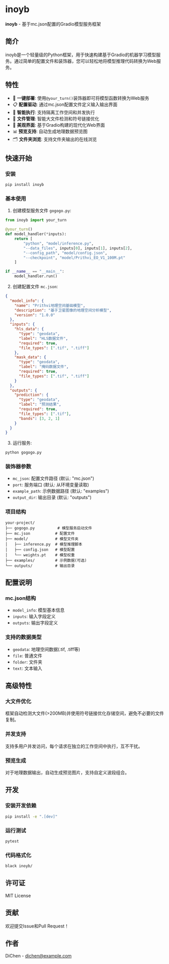# inoyb

**inoyb** - 基于mc.json配置的Gradio模型服务框架

## 简介

inoyb是一个轻量级的Python框架，用于快速构建基于Gradio的机器学习模型服务。通过简单的配置文件和装饰器，您可以轻松地将模型推理代码转换为Web服务。

## 特性

- 🚀 **一键部署**: 使用`@your_turn()`装饰器即可将模型函数转换为Web服务
- 📋 **配置驱动**: 通过mc.json配置文件定义输入输出界面
- 🔧 **智能执行**: 支持隔离工作空间和并发执行
- 📁 **文件管理**: 智能大文件检测和符号链接优化
- 🎨 **美观界面**: 基于Gradio构建的现代化Web界面
- 📊 **预览支持**: 自动生成地理数据预览图
- 🗂️ **文件夹浏览**: 支持文件夹输出的在线浏览

## 快速开始

### 安装

```bash
pip install inoyb
```

### 基本使用

1. 创建模型服务文件 `gogogo.py`:

```python
from inoyb import your_turn

@your_turn()
def model_handler(*inputs):
    return [
        "python", "model/inference.py",
        "--data_files", inputs[0], inputs[1], inputs[2],
        "--config_path", "model/config.json",
        "--checkpoint", "model/Prithvi_EO_V1_100M.pt"
    ]

if __name__ == "__main__":
    model_handler.run()
```

2. 创建配置文件 `mc.json`:

```json
{
  "model_info": {
    "name": "Prithvi地理空间基础模型",
    "description": "基于卫星图像的地理空间分析模型",
    "version": "1.0.0"
  },
  "inputs": {
    "hls_data": {
      "type": "geodata",
      "label": "HLS数据文件",
      "required": true,
      "file_types": [".tif", ".tiff"]
    },
    "mask_data": {
      "type": "geodata", 
      "label": "掩码数据文件",
      "required": true,
      "file_types": [".tif", ".tiff"]
    }
  },
  "outputs": {
    "prediction": {
      "type": "geodata",
      "label": "预测结果",
      "required": true,
      "file_types": [".tif"],
      "bands": [3, 2, 1]
    }
  }
}
```

3. 运行服务:

```bash
python gogogo.py
```

### 装饰器参数

- `mc_json`: 配置文件路径 (默认: "mc.json")
- `port`: 服务端口 (默认: 从环境变量读取)
- `example_path`: 示例数据路径 (默认: "examples")
- `output_dir`: 输出目录 (默认: "outputs")

### 项目结构

```
your-project/
├── gogogo.py          # 模型服务启动文件
├── mc.json           # 配置文件
├── model/            # 模型文件夹
│   ├── inference.py  # 模型推理脚本
│   ├── config.json   # 模型配置
│   └── weights.pt    # 模型权重
├── examples/         # 示例数据(可选)
└── outputs/          # 输出目录
```

## 配置说明

### mc.json结构

- `model_info`: 模型基本信息
- `inputs`: 输入字段定义
- `outputs`: 输出字段定义

### 支持的数据类型

- `geodata`: 地理空间数据(.tif, .tiff等)
- `file`: 普通文件
- `folder`: 文件夹
- `text`: 文本输入

## 高级特性

### 大文件优化

框架自动检测大文件(>200MB)并使用符号链接优化存储空间，避免不必要的文件复制。

### 并发支持

支持多用户并发访问，每个请求在独立的工作空间中执行，互不干扰。

### 预览生成

对于地理数据输出，自动生成预览图片，支持自定义波段组合。

## 开发

### 安装开发依赖

```bash
pip install -e ".[dev]"
```

### 运行测试

```bash
pytest
```

### 代码格式化

```bash
black inoyb/
```

## 许可证

MIT License

## 贡献

欢迎提交Issue和Pull Request！

## 作者

DiChen - dichen@example.com